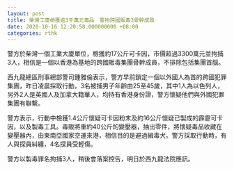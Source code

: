 ```yaml
---
layout: post
title: 柴灣工廈檢獲逾3千萬元毒品　警拘跨國販毒3骨幹成員
date: 2020-10-16 12:20:58.000000000 +08:00
categories: rthk
---
```


警方於柴灣一個工業大廈單位，檢獲約17公斤可卡因，巿價超過3300萬元並拘捕3人，相信是一個以香港為基地的跨國販毒集團骨幹成員，不排除包括集團首腦。

西九龍總區刑事總部警司鍾雅倫表示，警方早前鎖定一個以外國人為首的跨國犯罪集團，昨日凌晨採取行動，3名被捕男子年齡由25至45歲，其中1人為以色列人，另外2人是英國人及加拿大籍華人，均持有香港身份證，警方懷疑他們與外國犯罪集團有聯繫。

警方表示，行動中檢獲1.4公斤懷疑可卡因粉末及約16公斤懷疑已製成的霹靂可卡因，以及製毒工具。毒販將重約40公斤的變壓器，抽出零件，將懷疑毒品收藏在變壓器內，由東南亞國家空運來港，相信目的是避過緝毒犬。警方採取行動時，有人與探員糾纏，4名探員受輕傷。

警方以製毒罪名拘捕3人，稍後會落案控告，明日於西九龍法院應訊。
